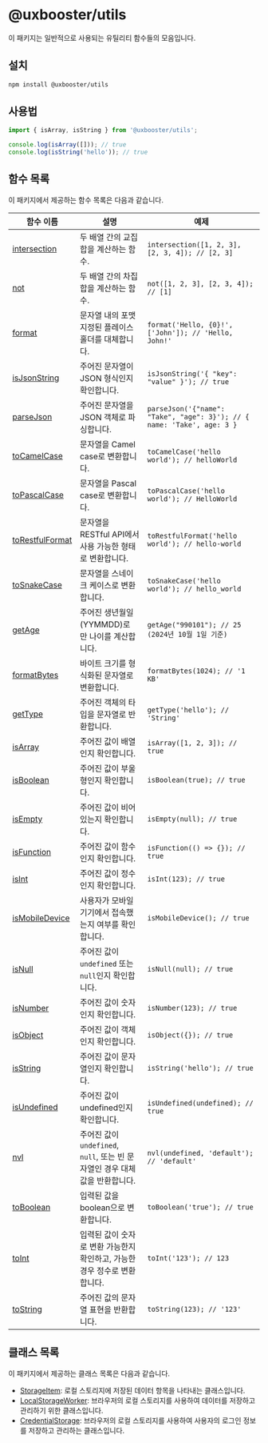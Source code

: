 # @uxbooster/utils

이 패키지는 일반적으로 사용되는 유틸리티 함수들의 모음입니다.

## 설치

```bash
npm install @uxbooster/utils
```

## 사용법

```typescript
import { isArray, isString } from '@uxbooster/utils';

console.log(isArray([])); // true
console.log(isString('hello')); // true
```

## 함수 목록

이 패키지에서 제공하는 함수 목록은 다음과 같습니다.

| 함수 이름                                        | 설명                                                                        | 예제                                                                   |
| ------------------------------------------------ | --------------------------------------------------------------------------- | ---------------------------------------------------------------------- |
| [intersection](src/array/intersection.ts)        | 두 배열 간의 교집합을 계산하는 함수.                                        | `intersection([1, 2, 3], [2, 3, 4]); // [2, 3]`                        |
| [not](src/array/not.ts)                          | 두 배열 간의 차집합을 계산하는 함수.                                        | `not([1, 2, 3], [2, 3, 4]); // [1]`                                    |
| [format](src/string/format.ts)                   | 문자열 내의 포맷 지정된 플레이스홀더를 대체합니다.                          | `format('Hello, {0}!', ['John']); // 'Hello, John!'`                   |
| [isJsonString](src/string/isJsonString.ts)       | 주어진 문자열이 JSON 형식인지 확인합니다.                                   | `isJsonString('{ "key": "value" }'); // true`                          |
| [parseJson](src/string/parseJson.ts)             | 주어진 문자열을 JSON 객체로 파싱합니다.                                     | `parseJson('{"name": "Take", "age": 3}'); // { name: 'Take', age: 3 }` |
| [toCamelCase](src/string/toCamelCase.ts)         | 문자열을 Camel case로 변환합니다.                                           | `toCamelCase('hello world'); // helloWorld`                            |
| [toPascalCase](src/string/toPascalCase.ts)       | 문자열을 Pascal case로 변환합니다.                                          | `toPascalCase('hello world'); // HelloWorld`                           |
| [toRestfulFormat](src/string/toRestfulFormat.ts) | 문자열을 RESTful API에서 사용 가능한 형태로 변환합니다.                     | `toRestfulFormat('hello world'); // hello-world`                       |
| [toSnakeCase](src/string/toSnakeCase.ts)         | 문자열을 스네이크 케이스로 변환합니다.                                      | `toSnakeCase('hello world'); // hello_world`                           |
| [getAge](src/getAge.ts)                          | 주어진 생년월일(YYMMDD)로 만 나이를 계산합니다.                             | `getAge("990101"); // 25 (2024년 10월 1일 기준)`                       |
| [formatBytes](src/formatBytes.ts)                | 바이트 크기를 형식화된 문자열로 변환합니다.                                 | `formatBytes(1024); // '1 KB'`                                         |
| [getType](src/getType.ts)                        | 주어진 객체의 타입을 문자열로 반환합니다.                                   | `getType('hello'); // 'String'`                                        |
| [isArray](src/isArray.ts)                        | 주어진 값이 배열인지 확인합니다.                                            | `isArray([1, 2, 3]); // true`                                          |
| [isBoolean](src/isBoolean.ts)                    | 주어진 값이 부울형인지 확인합니다.                                          | `isBoolean(true); // true`                                             |
| [isEmpty](src/isEmpty.ts)                        | 주어진 값이 비어 있는지 확인합니다.                                         | `isEmpty(null); // true`                                               |
| [isFunction](src/isFunction.ts)                  | 주어진 값이 함수인지 확인합니다.                                            | `isFunction(() => {}); // true`                                        |
| [isInt](src/isInt.ts)                            | 주어진 값이 정수인지 확인합니다.                                            | `isInt(123); // true`                                                  |
| [isMobileDevice](src/isMobileDevice.ts)          | 사용자가 모바일 기기에서 접속했는지 여부를 확인합니다.                      | `isMobileDevice(); // true`                                            |
| [isNull](src/isNull.ts)                          | 주어진 값이 `undefined` 또는 `null`인지 확인합니다.                         | `isNull(null); // true`                                                |
| [isNumber](src/isNumber.ts)                      | 주어진 값이 숫자인지 확인합니다.                                            | `isNumber(123); // true`                                               |
| [isObject](src/isObject.ts)                      | 주어진 값이 객체인지 확인합니다.                                            | `isObject({}); // true`                                                |
| [isString](src/isString.ts)                      | 주어진 값이 문자열인지 확인합니다.                                          | `isString('hello'); // true`                                           |
| [isUndefined](src/isUndefined.ts)                | 주어진 값이 undefined인지 확인합니다.                                       | `isUndefined(undefined); // true`                                      |
| [nvl](src/nvl.ts)                                | 주어진 값이 `undefined`, `null`, 또는 빈 문자열인 경우 대체값을 반환합니다. | `nvl(undefined, 'default'); // 'default'`                              |
| [toBoolean](src/toBoolean.ts)                    | 입력된 값을 boolean으로 변환합니다.                                         | `toBoolean('true'); // true`                                           |
| [toInt](src/toInt.ts)                            | 입력된 값이 숫자로 변환 가능한지 확인하고, 가능한 경우 정수로 변환합니다.   | `toInt('123'); // 123`                                                 |
| [toString](src/toString.ts)                      | 주어진 값의 문자열 표현을 반환합니다.                                       | `toString(123); // '123'`                                              |

## 클래스 목록

이 패키지에서 제공하는 클래스 목록은 다음과 같습니다.

- [StorageItem](src/storage/StorageItem.ts): 로컬 스토리지에 저장된 데이터 항목을 나타내는 클래스입니다.
- [LocalStorageWorker](src/storage/LocalStorageWorker.ts): 브라우저의 로컬 스토리지를 사용하여 데이터를 저장하고 관리하기 위한 클래스입니다.
- [CredentialStorage](src/storage/CredentialStorage.ts): 브라우저의 로컬 스토리지를 사용하여 사용자의 로그인 정보를 저장하고 관리하는 클래스입니다.
